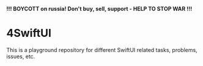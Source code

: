 **!!! BOYCOTT on russia! Don't buy, sell, support - HELP TO STOP WAR !!!**


# 4SwiftUI

This is a playground repository for different SwiftUI related tasks, problems, issues, etc.
